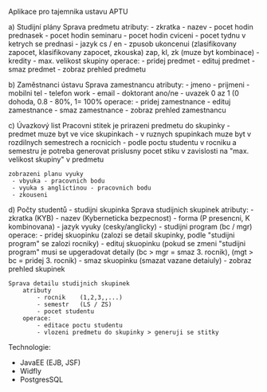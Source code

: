 Aplikace pro tajemnika ustavu
APTU

a) Studijní plány 
    Sprava predmetu
        atributy:
            - zkratka
            - nazev
            - pocet hodin prednasek
            - pocet hodin seminaru
            - pocet hodin cviceni
            - pocet tydnu v ketrych se prednasi
            - jazyk   cs / en
            - zpusob ukoncenui (zlasifikovany zapocet, klasifikovany zapocet, zkouska) zap, kl, zk (muze byt kombinace)
            - kredity
            - max. velikost skupiny
        operace:
            - pridej predmet
            - edituj predmet
            - smaz predmet
            - zobraz prehled predmetu

b) Zaměstnanci ústavu 
    Sprava zamestnancu 
        atributy:
            - jmeno
            - prijmeni
            - mobilni tel
            - telefon work
            - email
            - doktorant ano/ne
            - uvazek  0 az 1  (0 dohoda, 0.8 - 80%, 1= 100%
        operace:
            - pridej zamestnance
            - edituj zamestnance
            - smaz zamestnance
            - zobraz prehled zamestnancu

c) Úvazkový list
    Pracovni stitek je prirazeni predmetu do skupinky
        - predmet muze byt ve vice skupinkach
        - v ruznych spupinkach muze byt v rozdilnych semestrech a rocnicich
        - podle poctu studentu v rocniku a semestru je potreba generovat prislusny pocet stiku v zavislosti na "max. velikost skupiny" v predmetu 

    zobrazeni planu vyuky
     - vbyuka - pracovnich bodu
     - vyuka s anglictinou - pracovnich bodu
     - zkouseni


d) Počty studentů - studijni skupinka
    Sprava studijnich skupinek
        atributy:
            - zkratka   (KYB)
            - nazev     (Kyberneticka bezpecnost)
            - forma     (P presencni, K kombinovana)
            - jazyk vyuky (cesky/anglicky)
            - studijni program (bc / mgr)
       operace:
            - pridej skuopinku (zalozi se detail skupinky, podle "studijni program" se zalozi rocniky)
            - edituj skuopinku (pokud se zmeni "studijni program" musi se upgeradovat detaily (bc > mgr = smaz 3. rocnik), (mgt > bc = pridej 3. rocnik)
            - smaz skuopinku (smazat vazane detaiuly)
            - zobraz prehled skupinek

    Sprava detailu studijnich skupinek
        atributy
            - rocnik    (1,2,3,,...) 
            - semestr   (LS / ZS)
            - pocet studentu 
        operace:
            - editace poctu studentu
            - vlozeni predmetu do skupinky > generuji se stitky



Technologie:
 - JavaEE (EJB, JSF)
 - Widfly
 - PostgresSQL